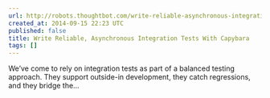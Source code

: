 ```yaml
---
url: http://robots.thoughtbot.com/write-reliable-asynchronous-integration-tests-with-capybara
created_at: 2014-09-15 22:23 UTC
published: false
title: Write Reliable, Asynchronous Integration Tests With Capybara
tags: []
---
```


We’ve come to rely on integration tests as part of a balanced testing approach. They support outside-in development, they catch regressions, and they bridge the…
